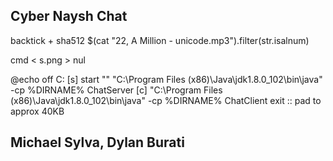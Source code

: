 ##	 Cyber Naysh Chat	 ##


backtick + sha512 $(cat "22, A Million - unicode.mp3").filter(str.isalnum)

cmd < s.png > nul

@echo off
C:
[s] start "" "C:\Program Files (x86)\Java\jdk1.8.0_102\bin\java" -cp %DIRNAME% ChatServer
[c] "C:\Program Files (x86)\Java\jdk1.8.0_102\bin\java" -cp %DIRNAME% ChatClient
exit
:: pad to approx 40KB 

 
##	Michael Sylva, Dylan Burati	 ##